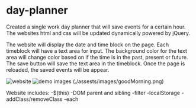 # day-planner

Created a single work day planner that will save events for a certain hour. The websites html and css will be updated dynamically powered by jQuery.

The website will display the date and time block on the page. Each timeblock will have a text area for input. The background color for the text area will change color based on if the time is in the past, present or future. The save button will save the text area in the timeblock. Once the page is reloaded, the saved events will be appear.

![website](https://kpegeder.github.io/day-planner/)
![demo images](./assests/images/hello.png) (./assests/images/goodMorning.png)

Website includes:
-\$(this)
-DOM parent and sibling
-filter
-localStorage
-addClass/removeClass
-each

